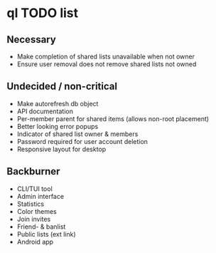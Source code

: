 # ql TODO list

## Necessary
* Make completion of shared lists unavailable when not owner
* Ensure user removal does not remove shared lists not owned

## Undecided / non-critical
* Make autorefresh db object
* API documentation
* Per-member parent for shared items (allows non-root placement)
* Better looking error popups
* Indicator of shared list owner & members
* Password required for user account deletion
* Responsive layout for desktop

## Backburner
* CLI/TUI tool
* Admin interface
* Statistics
* Color themes
* Join invites
* Friend- & banlist
* Public lists (ext link)
* Android app
